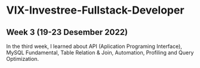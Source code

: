 # VIX-Investree-Fullstack-Developer 
## Week 3 (19-23 Desember 2022)
In the third week, I learned about API (Aplication Programing Interface), MySQL Fundamental, Table Relation & Join, Automation, Profiling and Query Optimization.